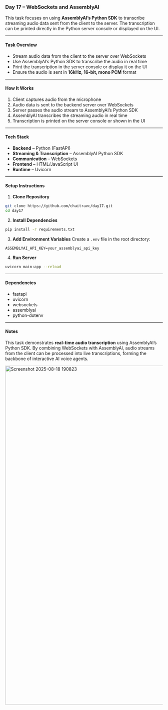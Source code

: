 

### Day 17 – WebSockets and AssemblyAI

This task focuses on using **AssemblyAI’s Python SDK** to transcribe streaming audio data sent from the client to the server. The transcription can be printed directly in the Python server console or displayed on the UI.

---

#### Task Overview

* Stream audio data from the client to the server over WebSockets
* Use AssemblyAI’s Python SDK to transcribe the audio in real time
* Print the transcription in the server console or display it on the UI
* Ensure the audio is sent in **16kHz, 16-bit, mono PCM** format

---

#### How It Works

1. Client captures audio from the microphone
2. Audio data is sent to the backend server over WebSockets
3. Server passes the audio stream to AssemblyAI’s Python SDK
4. AssemblyAI transcribes the streaming audio in real time
5. Transcription is printed on the server console or shown in the UI

---

#### Tech Stack

* **Backend** – Python (FastAPI)
* **Streaming & Transcription** – AssemblyAI Python SDK
* **Communication** – WebSockets
* **Frontend** – HTML/JavaScript UI
* **Runtime** – Uvicorn

---

#### Setup Instructions

1. **Clone Repository**

```bash
git clone https://github.com/chaitravc/day17.git
cd day17
```

2. **Install Dependencies**

```bash
pip install -r requirements.txt
```

3. **Add Environment Variables**
   Create a `.env` file in the root directory:

```env
ASSEMBLYAI_API_KEY=your_assemblyai_api_key
```

4. **Run Server**

```bash
uvicorn main:app --reload
```

---



#### Dependencies

* fastapi
* uvicorn
* websockets
* assemblyai
* python-dotenv

---

#### Notes

This task demonstrates **real-time audio transcription** using AssemblyAI’s Python SDK. By combining WebSockets with AssemblyAI, audio streams from the client can be processed into live transcriptions, forming the backbone of interactive AI voice agents.

<img width="1920" height="1080" alt="Screenshot 2025-08-18 190823" src="https://github.com/user-attachments/assets/f6378238-5003-4144-b2c0-eaad7f421487" />

